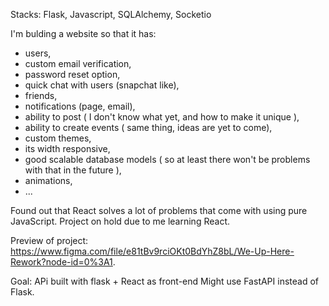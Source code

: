 Stacks: Flask, Javascript, SQLAlchemy, Socketio

I'm bulding a website so that it has:
- users,
- custom email verification,
- password reset option,
- quick chat with users (snapchat like),
- friends,
- notifications (page, email),
- ability to post ( I don't know what yet, and how to make it unique ),
- ability to create events ( same thing, ideas are yet to come),
- custom themes,
- its width responsive,
- good scalable database models ( so at least there won't be problems with that in the future ),
- animations,
- ...

Found out that React solves a lot of problems that come with using pure JavaScript.
Project on hold due to me learning React.

Preview of project: https://www.figma.com/file/e81tBv9rciOKt0BdYhZ8bL/We-Up-Here-Rework?node-id=0%3A1. 

Goal:
APi built with flask + React as front-end
Might use FastAPI instead of Flask.
